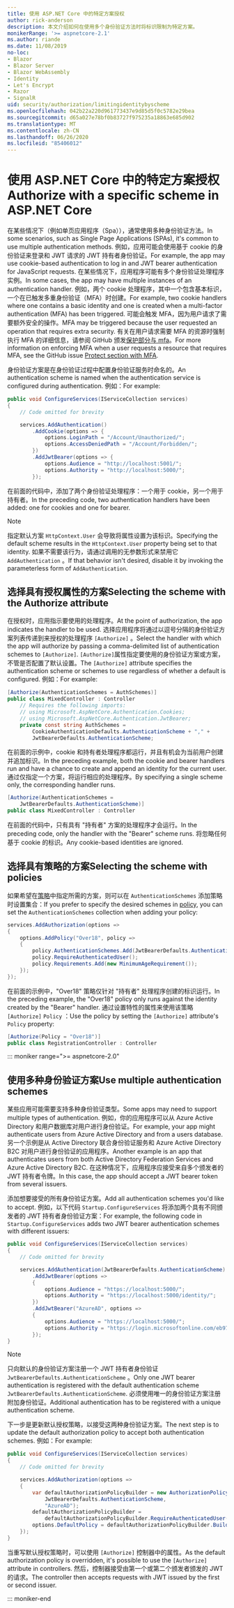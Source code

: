 ```yaml
---
title: 使用 ASP.NET Core 中的特定方案授权
author: rick-anderson
description: 本文介绍如何在使用多个身份验证方法时将标识限制为特定方案。
monikerRange: '>= aspnetcore-2.1'
ms.author: riande
ms.date: 11/08/2019
no-loc:
- Blazor
- Blazor Server
- Blazor WebAssembly
- Identity
- Let's Encrypt
- Razor
- SignalR
uid: security/authorization/limitingidentitybyscheme
ms.openlocfilehash: 042b22a220d961773437e9d85d5f0c5782e29bea
ms.sourcegitcommit: d65a027e78bf0b83727f975235a18863e685d902
ms.translationtype: MT
ms.contentlocale: zh-CN
ms.lasthandoff: 06/26/2020
ms.locfileid: "85406012"
---
```

# <a name="authorize-with-a-specific-scheme-in-aspnet-core"></a><span data-ttu-id="3bb55-103">使用 ASP.NET Core 中的特定方案授权</span><span class="sxs-lookup"><span data-stu-id="3bb55-103">Authorize with a specific scheme in ASP.NET Core</span></span>

<span data-ttu-id="3bb55-104">在某些情况下（例如单页应用程序（Spa）），通常使用多种身份验证方法。</span><span class="sxs-lookup"><span data-stu-id="3bb55-104">In some scenarios, such as Single Page Applications (SPAs), it's common to use multiple authentication methods.</span></span> <span data-ttu-id="3bb55-105">例如，应用可能会使用基于 cookie 的身份验证来登录和 JWT 请求的 JWT 持有者身份验证。</span><span class="sxs-lookup"><span data-stu-id="3bb55-105">For example, the app may use cookie-based authentication to log in and JWT bearer authentication for JavaScript requests.</span></span> <span data-ttu-id="3bb55-106">在某些情况下，应用程序可能有多个身份验证处理程序实例。</span><span class="sxs-lookup"><span data-stu-id="3bb55-106">In some cases, the app may have multiple instances of an authentication handler.</span></span> <span data-ttu-id="3bb55-107">例如，两个 cookie 处理程序，其中一个包含基本标识，一个在已触发多重身份验证（MFA）时创建。</span><span class="sxs-lookup"><span data-stu-id="3bb55-107">For example, two cookie handlers where one contains a basic identity and one is created when a multi-factor authentication (MFA) has been triggered.</span></span> <span data-ttu-id="3bb55-108">可能会触发 MFA，因为用户请求了需要额外安全的操作。</span><span class="sxs-lookup"><span data-stu-id="3bb55-108">MFA may be triggered because the user requested an operation that requires extra security.</span></span> <span data-ttu-id="3bb55-109">有关在用户请求需要 MFA 的资源时强制执行 MFA 的详细信息，请参阅 GitHub 颁发[保护部分与 mfa](https://github.com/dotnet/AspNetCore.Docs/issues/15791#issuecomment-580464195)。</span><span class="sxs-lookup"><span data-stu-id="3bb55-109">For more information on enforcing MFA when a user requests a resource that requires MFA, see the GitHub issue [Protect section with MFA](https://github.com/dotnet/AspNetCore.Docs/issues/15791#issuecomment-580464195).</span></span>

<span data-ttu-id="3bb55-110">身份验证方案是在身份验证过程中配置身份验证服务时命名的。</span><span class="sxs-lookup"><span data-stu-id="3bb55-110">An authentication scheme is named when the authentication service is configured during authentication.</span></span> <span data-ttu-id="3bb55-111">例如：</span><span class="sxs-lookup"><span data-stu-id="3bb55-111">For example:</span></span>

```csharp
public void ConfigureServices(IServiceCollection services)
{
    // Code omitted for brevity

    services.AddAuthentication()
        .AddCookie(options => {
            options.LoginPath = "/Account/Unauthorized/";
            options.AccessDeniedPath = "/Account/Forbidden/";
        })
        .AddJwtBearer(options => {
            options.Audience = "http://localhost:5001/";
            options.Authority = "http://localhost:5000/";
        });
```

<span data-ttu-id="3bb55-112">在前面的代码中，添加了两个身份验证处理程序：一个用于 cookie，另一个用于持有者。</span><span class="sxs-lookup"><span data-stu-id="3bb55-112">In the preceding code, two authentication handlers have been added: one for cookies and one for bearer.</span></span>

>[!NOTE]
><span data-ttu-id="3bb55-113">指定默认方案 `HttpContext.User` 会导致将属性设置为该标识。</span><span class="sxs-lookup"><span data-stu-id="3bb55-113">Specifying the default scheme results in the `HttpContext.User` property being set to that identity.</span></span> <span data-ttu-id="3bb55-114">如果不需要该行为，请通过调用的无参数形式来禁用它 `AddAuthentication` 。</span><span class="sxs-lookup"><span data-stu-id="3bb55-114">If that behavior isn't desired, disable it by invoking the parameterless form of `AddAuthentication`.</span></span>

## <a name="selecting-the-scheme-with-the-authorize-attribute"></a><span data-ttu-id="3bb55-115">选择具有授权属性的方案</span><span class="sxs-lookup"><span data-stu-id="3bb55-115">Selecting the scheme with the Authorize attribute</span></span>

<span data-ttu-id="3bb55-116">在授权时，应用指示要使用的处理程序。</span><span class="sxs-lookup"><span data-stu-id="3bb55-116">At the point of authorization, the app indicates the handler to be used.</span></span> <span data-ttu-id="3bb55-117">选择应用程序将通过以逗号分隔的身份验证方案列表传递到来授权的处理程序 `[Authorize]` 。</span><span class="sxs-lookup"><span data-stu-id="3bb55-117">Select the handler with which the app will authorize by passing a comma-delimited list of authentication schemes to `[Authorize]`.</span></span> <span data-ttu-id="3bb55-118">`[Authorize]`属性指定要使用的身份验证方案或方案，不管是否配置了默认设置。</span><span class="sxs-lookup"><span data-stu-id="3bb55-118">The `[Authorize]` attribute specifies the authentication scheme or schemes to use regardless of whether a default is configured.</span></span> <span data-ttu-id="3bb55-119">例如：</span><span class="sxs-lookup"><span data-stu-id="3bb55-119">For example:</span></span>

```csharp
[Authorize(AuthenticationSchemes = AuthSchemes)]
public class MixedController : Controller
    // Requires the following imports:
    // using Microsoft.AspNetCore.Authentication.Cookies;
    // using Microsoft.AspNetCore.Authentication.JwtBearer;
    private const string AuthSchemes =
        CookieAuthenticationDefaults.AuthenticationScheme + "," +
        JwtBearerDefaults.AuthenticationScheme;
```

<span data-ttu-id="3bb55-120">在前面的示例中，cookie 和持有者处理程序都运行，并且有机会为当前用户创建并追加标识。</span><span class="sxs-lookup"><span data-stu-id="3bb55-120">In the preceding example, both the cookie and bearer handlers run and have a chance to create and append an identity for the current user.</span></span> <span data-ttu-id="3bb55-121">通过仅指定一个方案，将运行相应的处理程序。</span><span class="sxs-lookup"><span data-stu-id="3bb55-121">By specifying a single scheme only, the corresponding handler runs.</span></span>

```csharp
[Authorize(AuthenticationSchemes = 
    JwtBearerDefaults.AuthenticationScheme)]
public class MixedController : Controller
```

<span data-ttu-id="3bb55-122">在前面的代码中，只有具有 "持有者" 方案的处理程序才会运行。</span><span class="sxs-lookup"><span data-stu-id="3bb55-122">In the preceding code, only the handler with the "Bearer" scheme runs.</span></span> <span data-ttu-id="3bb55-123">将忽略任何基于 cookie 的标识。</span><span class="sxs-lookup"><span data-stu-id="3bb55-123">Any cookie-based identities are ignored.</span></span>

## <a name="selecting-the-scheme-with-policies"></a><span data-ttu-id="3bb55-124">选择具有策略的方案</span><span class="sxs-lookup"><span data-stu-id="3bb55-124">Selecting the scheme with policies</span></span>

<span data-ttu-id="3bb55-125">如果希望在[策略](xref:security/authorization/policies)中指定所需的方案，则可以在 `AuthenticationSchemes` 添加策略时设置集合：</span><span class="sxs-lookup"><span data-stu-id="3bb55-125">If you prefer to specify the desired schemes in [policy](xref:security/authorization/policies), you can set the `AuthenticationSchemes` collection when adding your policy:</span></span>

```csharp
services.AddAuthorization(options =>
{
    options.AddPolicy("Over18", policy =>
    {
        policy.AuthenticationSchemes.Add(JwtBearerDefaults.AuthenticationScheme);
        policy.RequireAuthenticatedUser();
        policy.Requirements.Add(new MinimumAgeRequirement());
    });
});
```

<span data-ttu-id="3bb55-126">在前面的示例中，"Over18" 策略仅针对 "持有者" 处理程序创建的标识运行。</span><span class="sxs-lookup"><span data-stu-id="3bb55-126">In the preceding example, the "Over18" policy only runs against the identity created by the "Bearer" handler.</span></span> <span data-ttu-id="3bb55-127">通过设置特性的属性来使用该策略 `[Authorize]` `Policy` ：</span><span class="sxs-lookup"><span data-stu-id="3bb55-127">Use the policy by setting the `[Authorize]` attribute's `Policy` property:</span></span>

```csharp
[Authorize(Policy = "Over18")]
public class RegistrationController : Controller
```

::: moniker range=">= aspnetcore-2.0"

## <a name="use-multiple-authentication-schemes"></a><span data-ttu-id="3bb55-128">使用多种身份验证方案</span><span class="sxs-lookup"><span data-stu-id="3bb55-128">Use multiple authentication schemes</span></span>

<span data-ttu-id="3bb55-129">某些应用可能需要支持多种身份验证类型。</span><span class="sxs-lookup"><span data-stu-id="3bb55-129">Some apps may need to support multiple types of authentication.</span></span> <span data-ttu-id="3bb55-130">例如，你的应用程序可以从 Azure Active Directory 和用户数据库对用户进行身份验证。</span><span class="sxs-lookup"><span data-stu-id="3bb55-130">For example, your app might authenticate users from Azure Active Directory and from a users database.</span></span> <span data-ttu-id="3bb55-131">另一个示例是从 Active Directory 联合身份验证服务和 Azure Active Directory B2C 对用户进行身份验证的应用程序。</span><span class="sxs-lookup"><span data-stu-id="3bb55-131">Another example is an app that authenticates users from both Active Directory Federation Services and Azure Active Directory B2C.</span></span> <span data-ttu-id="3bb55-132">在这种情况下，应用程序应接受来自多个颁发者的 JWT 持有者令牌。</span><span class="sxs-lookup"><span data-stu-id="3bb55-132">In this case, the app should accept a JWT bearer token from several issuers.</span></span>

<span data-ttu-id="3bb55-133">添加想要接受的所有身份验证方案。</span><span class="sxs-lookup"><span data-stu-id="3bb55-133">Add all authentication schemes you'd like to accept.</span></span> <span data-ttu-id="3bb55-134">例如，以下代码 `Startup.ConfigureServices` 将添加两个具有不同颁发者的 JWT 持有者身份验证方案：</span><span class="sxs-lookup"><span data-stu-id="3bb55-134">For example, the following code in `Startup.ConfigureServices` adds two JWT bearer authentication schemes with different issuers:</span></span>

```csharp
public void ConfigureServices(IServiceCollection services)
{
    // Code omitted for brevity

    services.AddAuthentication(JwtBearerDefaults.AuthenticationScheme)
        .AddJwtBearer(options =>
        {
            options.Audience = "https://localhost:5000/";
            options.Authority = "https://localhost:5000/identity/";
        })
        .AddJwtBearer("AzureAD", options =>
        {
            options.Audience = "https://localhost:5000/";
            options.Authority = "https://login.microsoftonline.com/eb971100-6f99-4bdc-8611-1bc8edd7f436/";
        });
}
```

> [!NOTE]
> <span data-ttu-id="3bb55-135">只向默认的身份验证方案注册一个 JWT 持有者身份验证 `JwtBearerDefaults.AuthenticationScheme` 。</span><span class="sxs-lookup"><span data-stu-id="3bb55-135">Only one JWT bearer authentication is registered with the default authentication scheme `JwtBearerDefaults.AuthenticationScheme`.</span></span> <span data-ttu-id="3bb55-136">必须使用唯一的身份验证方案注册附加身份验证。</span><span class="sxs-lookup"><span data-stu-id="3bb55-136">Additional authentication has to be registered with a unique authentication scheme.</span></span>

<span data-ttu-id="3bb55-137">下一步是更新默认授权策略，以接受这两种身份验证方案。</span><span class="sxs-lookup"><span data-stu-id="3bb55-137">The next step is to update the default authorization policy to accept both authentication schemes.</span></span> <span data-ttu-id="3bb55-138">例如：</span><span class="sxs-lookup"><span data-stu-id="3bb55-138">For example:</span></span>

```csharp
public void ConfigureServices(IServiceCollection services)
{
    // Code omitted for brevity

    services.AddAuthorization(options =>
    {
        var defaultAuthorizationPolicyBuilder = new AuthorizationPolicyBuilder(
            JwtBearerDefaults.AuthenticationScheme,
            "AzureAD");
        defaultAuthorizationPolicyBuilder = 
            defaultAuthorizationPolicyBuilder.RequireAuthenticatedUser();
        options.DefaultPolicy = defaultAuthorizationPolicyBuilder.Build();
    });
}
```

<span data-ttu-id="3bb55-139">当重写默认授权策略时，可以使用 `[Authorize]` 控制器中的属性。</span><span class="sxs-lookup"><span data-stu-id="3bb55-139">As the default authorization policy is overridden, it's possible to use the `[Authorize]` attribute in controllers.</span></span> <span data-ttu-id="3bb55-140">然后，控制器接受由第一个或第二个颁发者颁发的 JWT 的请求。</span><span class="sxs-lookup"><span data-stu-id="3bb55-140">The controller then accepts requests with JWT issued by the first or second issuer.</span></span>

::: moniker-end
